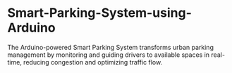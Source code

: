 # Smart-Parking-System-using-Arduino
The Arduino-powered Smart Parking System transforms urban parking management by monitoring and guiding drivers to available spaces in real-time, reducing congestion and optimizing traffic flow.
